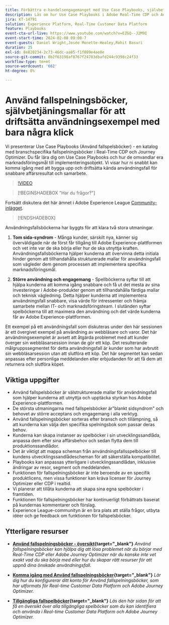 ```yaml
---
title: Förbättra e-handelsengagemanget med Use Case Playbooks, självbetjäningsmallar för att driftsätta e-handelsanvändningsfall med bara några klick
description: Läs om hur Use Case Playbooks i Adobe Real-Time CDP och Adobe Journey Optimizer enkelt kan driftsättas och frigöra potentialen för ökad e-handel.
jira: KT-14791
solution: Experience Platform, Real-Time Customer Data Platform
feature: Playbooks
event-cta-url-live: https://www.youtube.com/watch?v=EZGQ--J2M9I
event-start-time: 2024-02-08 09:00-7
event-guests: Daniel Wright,Josée Monette-Healey,Rohit Basuri
duration: 25
exl-id: 8e820234-2c73-46dc-aa85-f1f089e4ae8e
source-git-commit: 0b2f63198af8767f24783dbafd244c9398c24f33
workflow-type: tm+mt
source-wordcount: '662'
ht-degree: 0%

---
```


# Använd fallspelningsböcker, självbetjäningsmallar för att driftsätta användningsexempel med bara några klick

Vi presenterar Use Case Playbooks (Använd fallspelsböcker) - en katalog med branschspecifika fallspelningsböcker i Real-Time CDP och Journey Optimizer. Du får lära dig om Use Case Playbooks och hur de omvandlar era marknadsföringsmål till implementeringsobjekt. Vi visar hur ni snabbt kan komma igång med att bygga upp och driftsätta kända användningsfall för snabbare affärsresultat och samarbete.

>[!VIDEO](https://video.tv.adobe.com/v/3426930/?quality=12&learn=on)

>[!BEGINSHADEBOX &quot;Har du frågor?&quot;]

Fortsätt diskutera det här ämnet i Adobe Experience League [Community-inlägget](https://experienceleaguecommunities.adobe.com/t5/adobe-experience-platform/experience-league-live-post-session-discussion-use-case/m-p/651643#M488).

>[!ENDSHADEBOX]

Användningsfallsböckerna har byggts för att klara två stora utmaningar.

1. **Tom sida-syndrom** - Många kunder, särskilt nya, känner sig överväldigade när de först får tillgång till Adobe Experience-plattformen och vet inte var de ska börja eller hur de ska utnyttja kraften. Användningsfallsböckerna hjälper kunderna att övervinna detta initiala hinder genom att tillhandahålla strukturerade mallar för användningsfall som vägleder dem genom processen att implementera specifika marknadsföringsmål.

1. **Större användning och engagemang** - Spellböckerna syftar till att hjälpa kunderna att komma igång snabbare och få ut det mesta av sina investeringar i Adobe-produkter genom att tillhandahålla färdiga mallar och teknisk vägledning.  Detta hjälper kunderna att implementera användningsfall snabbare, visa värde för intressenter och främja samarbete mellan IT- och marknadsföringsteam.  I slutänden syftar spelböckerna till att maximera den användning och det värde kunderna får av Adobe Experience-plattformen.

Ett exempel på ett användningsfall som diskuteras under den här sessionen är ett övergivet exempel på användning av webbläsare och varor. Det här användningsexemplet är avsett att åtgärda problemet med att kunder överger sin webbläsarsession innan de gör ett köp. Det resulterande målgruppssegmentet för detta användningsfall är kunder som har avbrutit sin webbläsarsession utan att slutföra ett köp. Det här segmentet kan sedan anpassas efter personliga meddelanden eller erbjudanden för att få dem att returnera och slutföra köpet.

## Viktiga uppgifter

* Använd fallspelsböcker är välstrukturerade mallar för användningsfall som hjälper kunderna att utnyttja och upptäcka styrkan hos Adobe Experience-plattformen.
* De största utmaningarna med fallspelsböcker är&quot;blankt sidsyndrom&quot; och behovet av större acceptans och engagemang i alla verktyg.
* Använd fallspelningsböcker sorteras efter bransch och tillämpning, så att kunderna kan välja den specifika spelningsbok som passar deras behov.
* Kunderna kan skapa instanser av spelböcker i sin utvecklingssandlåda, anpassa dem efter sina affärsbehov och sedan flytta dem till produktionssandlådor.
* Det är viktigt att mappa scheman från användningsfallsspelböcker till kundens utvecklingssandlådescheman för att säkerställa kompatibilitet.
* Playbooks kan anpassas ytterligare i utvecklingssandlådan, inklusive ändringar av resor, segment och meddelanden.
* Funktionen för fallspelningsböcker är inte beroende av en specifik produktlicens, men vissa funktioner kan kräva licenser för Journey Optimizer eller CDP i realtid.
* Vi planerar att tillåta kunderna att skapa sina egna spelböcker i framtiden.
* Funktionen för fallspelningsböcker har kontinuerligt förbättrats baserat på kundernas kommentarer och förslag.
* Experience League-communityn är en bra plats att ställa frågor, utbyta idéer och ge feedback om funktionen för fallspelsböcker.

## Ytterligare resurser

* **[Använd fallspelningsböcker - översikt](https://experienceleague.adobe.com/docs/experience-platform/use-case-playbooks/playbooks/overview.html){target="_blank"}**
  *Använd fallspelningsböcker kan hjälpa dig att lösa problemet när du börjar med Real-Time CDP eller Adobe Journey Optimizer när du kanske inte vet exakt vad du ska börja med eller hur du skapar rätt resurser för att uppnå dina önskade användningsfall.*

* **[Komma igång med Använd fallspelningsböcker](https://experienceleague.adobe.com/docs/experience-platform/use-case-playbooks/playbooks/get-started.html){target="_blank"}**
  *Lär dig hur du konfigurerar ditt konto för Använd fallspelningsböcker, som har utformats för Real-time Customer Data Platform och Adobe Journey Optimizer.*

* **[Tillgängliga fallspelböcker](https://experienceleague.adobe.com/docs/experience-platform/use-case-playbooks/playbooks/playbooks-list.html){target="_blank"}**
  *Läs den här sidan för att få en översikt över alla tillgängliga spelböcker som du kan identifiera och använda i Real-time Customer Data Platform och Adobe Journey Optimizer.*
